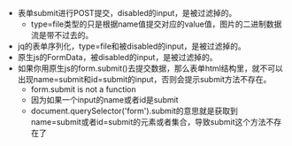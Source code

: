 * 表单submit进行POST提交，disabled的input，是被过滤掉的。
    - type=file类型的只是根据name值提交对应的value值，图片的二进制数据流是带不过去的。
* jq的表单序列化，type=file和被disabled的input，是被过滤掉的。
* 原生js的FormData，被disabled的input，是被过滤掉的。
* 如果你用原生js的form.submit()去提交数据，那么表单html结构里，就不可以出现name=submit和id=submit的input，否则会提示submit方法不存在。
    - form.submit is not a function
    - 因为如果一个input的name或者id是submit
    - document.querySelector('form').submit的意思就是获取到name=submit或者id=submit的元素或者集合，导致submit这个方法不存在了
